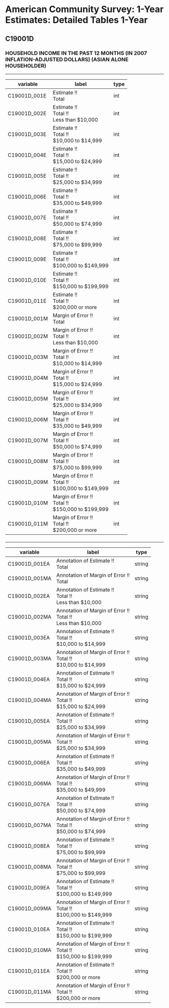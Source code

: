 # American Community Survey: 1-Year Estimates: Detailed Tables 1-Year

## C19001D

### HOUSEHOLD INCOME IN THE PAST 12 MONTHS (IN 2007 INFLATION-ADJUSTED DOLLARS) (ASIAN ALONE HOUSEHOLDER)

___

| variable | label | type |
| ----- | ----- | ----- |
| C19001D_001E | Estimate !!<br>Total | int |
| C19001D_002E | Estimate !!<br>Total !!<br>Less than $10,000 | int |
| C19001D_003E | Estimate !!<br>Total !!<br>$10,000 to $14,999 | int |
| C19001D_004E | Estimate !!<br>Total !!<br>$15,000 to $24,999 | int |
| C19001D_005E | Estimate !!<br>Total !!<br>$25,000 to $34,999 | int |
| C19001D_006E | Estimate !!<br>Total !!<br>$35,000 to $49,999 | int |
| C19001D_007E | Estimate !!<br>Total !!<br>$50,000 to $74,999 | int |
| C19001D_008E | Estimate !!<br>Total !!<br>$75,000 to $99,999 | int |
| C19001D_009E | Estimate !!<br>Total !!<br>$100,000 to $149,999 | int |
| C19001D_010E | Estimate !!<br>Total !!<br>$150,000 to $199,999 | int |
| C19001D_011E | Estimate !!<br>Total !!<br>$200,000 or more | int |
| C19001D_001M | Margin of Error !!<br>Total | int |
| C19001D_002M | Margin of Error !!<br>Total !!<br>Less than $10,000 | int |
| C19001D_003M | Margin of Error !!<br>Total !!<br>$10,000 to $14,999 | int |
| C19001D_004M | Margin of Error !!<br>Total !!<br>$15,000 to $24,999 | int |
| C19001D_005M | Margin of Error !!<br>Total !!<br>$25,000 to $34,999 | int |
| C19001D_006M | Margin of Error !!<br>Total !!<br>$35,000 to $49,999 | int |
| C19001D_007M | Margin of Error !!<br>Total !!<br>$50,000 to $74,999 | int |
| C19001D_008M | Margin of Error !!<br>Total !!<br>$75,000 to $99,999 | int |
| C19001D_009M | Margin of Error !!<br>Total !!<br>$100,000 to $149,999 | int |
| C19001D_010M | Margin of Error !!<br>Total !!<br>$150,000 to $199,999 | int |
| C19001D_011M | Margin of Error !!<br>Total !!<br>$200,000 or more | int |
### 

___

| variable | label | type |
| ----- | ----- | ----- |
| C19001D_001EA | Annotation of Estimate !!<br>Total | string |
| C19001D_001MA | Annotation of Margin of Error !!<br>Total | string |
| C19001D_002EA | Annotation of Estimate !!<br>Total !!<br>Less than $10,000 | string |
| C19001D_002MA | Annotation of Margin of Error !!<br>Total !!<br>Less than $10,000 | string |
| C19001D_003EA | Annotation of Estimate !!<br>Total !!<br>$10,000 to $14,999 | string |
| C19001D_003MA | Annotation of Margin of Error !!<br>Total !!<br>$10,000 to $14,999 | string |
| C19001D_004EA | Annotation of Estimate !!<br>Total !!<br>$15,000 to $24,999 | string |
| C19001D_004MA | Annotation of Margin of Error !!<br>Total !!<br>$15,000 to $24,999 | string |
| C19001D_005EA | Annotation of Estimate !!<br>Total !!<br>$25,000 to $34,999 | string |
| C19001D_005MA | Annotation of Margin of Error !!<br>Total !!<br>$25,000 to $34,999 | string |
| C19001D_006EA | Annotation of Estimate !!<br>Total !!<br>$35,000 to $49,999 | string |
| C19001D_006MA | Annotation of Margin of Error !!<br>Total !!<br>$35,000 to $49,999 | string |
| C19001D_007EA | Annotation of Estimate !!<br>Total !!<br>$50,000 to $74,999 | string |
| C19001D_007MA | Annotation of Margin of Error !!<br>Total !!<br>$50,000 to $74,999 | string |
| C19001D_008EA | Annotation of Estimate !!<br>Total !!<br>$75,000 to $99,999 | string |
| C19001D_008MA | Annotation of Margin of Error !!<br>Total !!<br>$75,000 to $99,999 | string |
| C19001D_009EA | Annotation of Estimate !!<br>Total !!<br>$100,000 to $149,999 | string |
| C19001D_009MA | Annotation of Margin of Error !!<br>Total !!<br>$100,000 to $149,999 | string |
| C19001D_010EA | Annotation of Estimate !!<br>Total !!<br>$150,000 to $199,999 | string |
| C19001D_010MA | Annotation of Margin of Error !!<br>Total !!<br>$150,000 to $199,999 | string |
| C19001D_011EA | Annotation of Estimate !!<br>Total !!<br>$200,000 or more | string |
| C19001D_011MA | Annotation of Margin of Error !!<br>Total !!<br>$200,000 or more | string |

